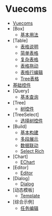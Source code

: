 Vuecoms
==========

* [Vuecoms](../README.md)
* [Box]
  * [基本用法](box1.md)
* [Table]
  * [表格说明](table0.md)
  * [简单表格](table1.md)
  * [复杂表格](table2.md)
  * [表格拖动](table3.md)
  * [表格行编辑](table4.md)
  * [Tree表格](table5.md)
* [基础控件](fields.md)
* [Query]
   * [基本查询](query1.md)
* [Tree]
  * [树控件](tree1.md)
* [TreeSelect]
  * [选择树控件](treeselect.md)
* [Build]
  * [基本构建](build1.md)
  * [多段展示](build2.md)
  * [数据联动](build3.md)
  * [Select Rich](build4.md)
* [Chart]
  * [EChart](chart.md)
* [Editor]
  * [Editor](editor.md)
* [Dialog]
  * [Dialog](dialog.md)
* [动态模板]
  * [Template](template.md)
* [综合示例]
  * [任务编辑](research_edit.md)

